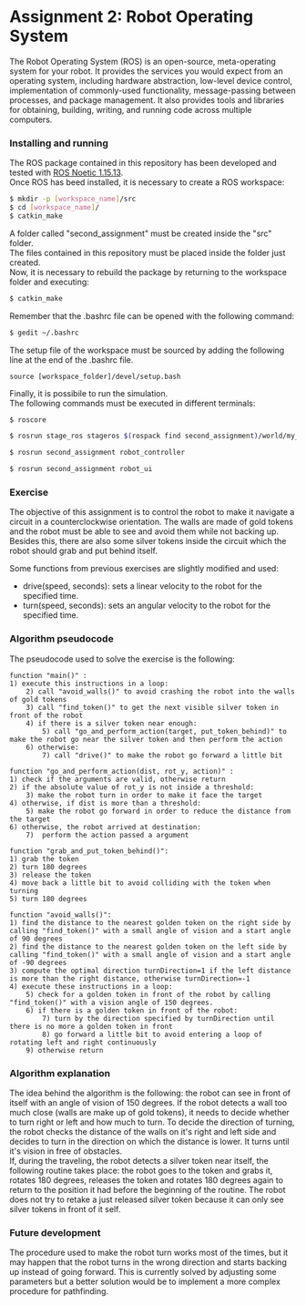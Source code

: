 # Assignment 2: Robot Operating System

The Robot Operating System (ROS) is an open-source, meta-operating system for your robot. It provides the services you would expect from an operating system, including hardware abstraction, low-level device control, implementation of commonly-used functionality, message-passing between processes, and package management. It also provides tools and libraries for obtaining, building, writing, and running code across multiple computers.

### Installing and running

The ROS package contained in this repository has been developed and tested with [ROS Noetic 1.15.13](http://wiki.ros.org/noetic/Installation).</br>
Once ROS has beed installed, it is necessary to create a ROS workspace:

```bash
$ mkdir -p [workspace_name]/src
$ cd [workspace_name]/
$ catkin_make
```

A folder called "second_assignment" must be created inside the "src" folder.</br>
The files contained in this repository must be placed inside the folder just created.</br>
Now, it is necessary to rebuild the package by returning to the workspace folder and executing:

```bash
$ catkin_make
```

Remember that the .bashrc file can be opened with the following command:

```bash
$ gedit ~/.bashrc
```

The setup file of the workspace must be sourced by adding the following line at the end of the .bashrc file.

```
source [workspace_folder]/devel/setup.bash
```

Finally, it is possibile to run the simulation.</br>
The following commands must be executed in different terminals:

```bash
$ roscore
```
```bash
$ rosrun stage_ros stageros $(rospack find second_assignment)/world/my_world.world
```
```bash
$ rosrun second_assignment robot_controller
```
```bash
$ rosrun second_assignment robot_ui
```

### Exercise
The objective of this assignment is to control the robot to make it navigate a circuit in a counterclockwise orientation. The walls are made of gold tokens and the robot must be able to see and avoid them while not backing up. Besides this, there are also some silver tokens inside the circuit which the robot should grab and put behind itself.

Some functions from previous exercises are slightly modified and used:
- drive(speed, seconds): sets a linear velocity to the robot for the specified time.
- turn(speed, seconds): sets an angular velocity to the robot for the specified time.

### Algorithm pseudocode
The pseudocode used to solve the exercise is the following:

```
function "main()" :
1) execute this instructions in a loop:
    2) call "avoid_walls()" to avoid crashing the robot into the walls of gold tokens
    3) call "find_token()" to get the next visible silver token in front of the robot
    4) if there is a silver token near enough:
        5) call "go_and_perform_action(target, put_token_behind)" to make the robot go near the silver token and then perform the action
    6) otherwise:
        7) call "drive()" to make the robot go forward a little bit
```
```
function "go_and_perform_action(dist, rot_y, action)" :
1) check if the arguments are valid, otherwise return
2) if the absolute value of rot_y is not inside a threshold:
    3) make the robot turn in order to make it face the target
4) otherwise, if dist is more than a threshold: 
    5) make the robot go forward in order to reduce the distance from the target
6) otherwise, the robot arrived at destination:
    7)  perform the action passed a argument
```
```
function "grab_and_put_token_behind()":
1) grab the token
2) turn 180 degrees
3) release the token
4) move back a little bit to avoid colliding with the token when turning
5) turn 180 degrees
```
```
function "avoid_walls()":
1) find the distance to the nearest golden token on the right side by calling "find_token()" with a small angle of vision and a start angle of 90 degrees
2) find the distance to the nearest golden token on the left side by calling "find_token()" with a small angle of vision and a start angle of -90 degrees
3) compute the optimal direction turnDirection=1 if the left distance is more than the right distance, otherwise turnDirection=-1
4) execute these instructions in a loop:
    5) check for a golden token in front of the robot by calling "find_token()" with a vision angle of 150 degrees.
    6) if there is a golden token in front of the robot:
        7) turn by the direction specified by turnDirection until there is no more a golden token in front
        8) go forward a little bit to avoid entering a loop of rotating left and right continuously
    9) otherwise return
```

### Algorithm explanation
The idea behind the algorithm is the following: the robot can see in front of itself with an angle of vision of 150 degrees. If the robot detects a wall too much close (walls are make up of gold tokens), it needs to decide whether to turn right or left and how much to turn. To decide the direction of turning, the robot checks the distance of the walls on it's right and left side and decides to turn in the direction on which the distance is lower. It turns until it's vision in free of obstacles. </br>
If, during the traveling, the robot detects a silver token near itself, the following routine takes place: the robot goes to the token and grabs it, rotates 180 degrees, releases the token and rotates 180 degrees again to return to the position it had before the beginning of the routine. The robot does not try to retake a just released silver token because it can only see silver tokens in front of it self.

### Future development
The procedure used to make the robot turn works most of the times, but it may happen that the robot turns in the wrong direction and starts backing up instead of going forward. This is currently solved by adjusting some parameters but a better solution would be to implement a more complex procedure for pathfinding.
